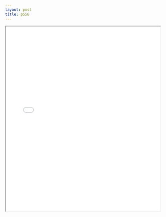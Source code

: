 ```yaml
---
layout: post
title: p556
---
```


<div class="pdf-container">
<iframe src="/ea/assets/pdfs/p556.pdf" height="600" width="100%" allowFullScreen="true"></iframe>
</div>

